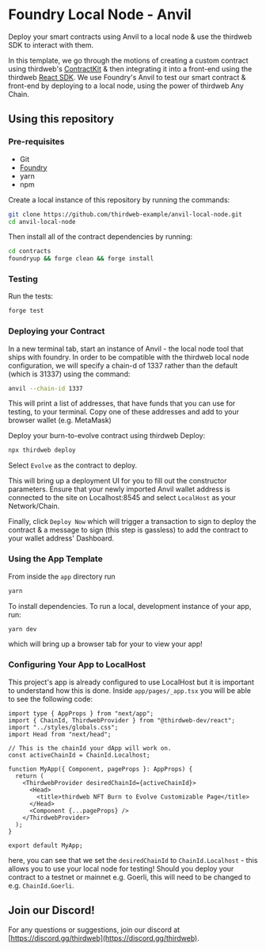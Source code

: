 # Foundry Local Node - Anvil 

Deploy your smart contracts using Anvil to a local node & use the thirdweb SDK to interact with them.

In this template, we go through the motions of creating a custom contract using thirdweb's [ContractKit](https://thirdweb.com/contractkit) & then integrating it into a front-end using the thirdweb [React SDK](https://thirdweb.com/sdk). We use Foundry's Anvil to test our smart contract & front-end by deploying to a local node, using the power of thirdweb Any Chain.

## Using this repository

### Pre-requisites 

- Git
- [Foundry](https://book.getfoundry.sh/)
- yarn
- npm

Create a local instance of this repository by running the commands:

```bash
git clone https://github.com/thirdweb-example/anvil-local-node.git
cd anvil-local-node
```

Then install all of the contract dependencies by running:

```bash
cd contracts
foundryup && forge clean && forge install
```

### Testing 

Run the tests:

```bash
forge test
```

### Deploying your Contract 

In a new terminal tab, start an instance of Anvil - the local node tool that ships with foundry. In order to be compatible with the thirdweb local node configuration, we will specify a chain-d of 1337 rather than the default (which is 31337) using the command:

```bash
anvil --chain-id 1337
```

This will print a list of addresses, that have funds that you can use for testing, to your terminal. Copy one of these addresses and add to your browser wallet (e.g. MetaMask)

Deploy your burn-to-evolve contract using thirdweb Deploy:

```bash
npx thirdweb deploy
```

Select `Evolve` as the contract to deploy.

This will bring up a deployment UI for you to fill out the constructor parameters. Ensure that your newly imported Anvil wallet address is connected to the site on Localhost:8545 and select `LocalHost` as your Network/Chain. 

Finally, click `Deploy Now` which will trigger a transaction to sign to deploy the contract & a message to sign (this step is gassless) to add the contract to your wallet address' Dashboard.

### Using the App Template

From inside the `app` directory run

```bash
yarn 
```

To install dependencies. To run a local, development instance of your app, run:

```bash
yarn dev
```

which will bring up a browser tab for your to view your app!

### Configuring Your App to LocalHost

This project's app is already configured to use LocalHost but it is important to understand how this is done. Inside `app/pages/_app.tsx` you will be able to see the following code:

```tsx
import type { AppProps } from "next/app";
import { ChainId, ThirdwebProvider } from "@thirdweb-dev/react";
import "../styles/globals.css";
import Head from "next/head";

// This is the chainId your dApp will work on.
const activeChainId = ChainId.Localhost;

function MyApp({ Component, pageProps }: AppProps) {
  return (
    <ThirdwebProvider desiredChainId={activeChainId}>
      <Head>
        <title>thirdweb NFT Burn to Evolve Customizable Page</title>
      </Head>
      <Component {...pageProps} />
    </ThirdwebProvider>
  );
}

export default MyApp;
```

here, you can see that we set the `desiredChainId` to `ChainId.Localhost` - this allows you to use your local node for testing! Should you deploy your contract to a testnet or mainnet e.g. Goerli, this will need to be changed to e.g. `ChainId.Goerli`. 

## Join our Discord!

For any questions or suggestions, join our discord at [https://discord.gg/thirdweb](https://discord.gg/thirdweb).
